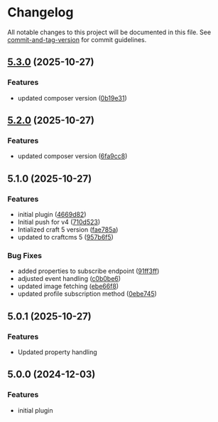 # Changelog

All notable changes to this project will be documented in this file. See [commit-and-tag-version](https://github.com/absolute-version/commit-and-tag-version) for commit guidelines.

## [5.3.0](https://github.com/quantity-digital/craftcms-klaviyo/compare/v5.2.0...v5.3.0) (2025-10-27)


### Features

* updated composer version ([0b19e31](https://github.com/quantity-digital/craftcms-klaviyo/commit/0b19e31a68885c1766c5314d42d7834a3fa83cd9))

## [5.2.0](https://github.com/quantity-digital/craftcms-klaviyo/compare/v5.1.0...v5.2.0) (2025-10-27)


### Features

* updated composer version ([6fa9cc8](https://github.com/quantity-digital/craftcms-klaviyo/commit/6fa9cc8cf23d0ef3945bbb3e005bf371fc92617b))

## 5.1.0 (2025-10-27)


### Features

* initial plugin ([4669d82](https://github.com/quantity-digital/craftcms-klaviyo/commit/4669d8222890d41ba7602e10d52bb9aa8c38f84a))
* Initial push for v4 ([710d523](https://github.com/quantity-digital/craftcms-klaviyo/commit/710d523963779ce2c5f1fb6730d6edfa156aaf35))
* Intialized craft 5 version ([fae785a](https://github.com/quantity-digital/craftcms-klaviyo/commit/fae785a420eda34d9b2b1471258b93b4b7976417))
* updated to craftcms 5 ([957b6f5](https://github.com/quantity-digital/craftcms-klaviyo/commit/957b6f548389ab026b2dac1caa02a7f69d74792e))


### Bug Fixes

* added properties to subscribe endpoint ([91ff3ff](https://github.com/quantity-digital/craftcms-klaviyo/commit/91ff3ffd902d641c18546f2c9f7bfa2d67d59c3e))
* adjusted event handling ([c0b0be6](https://github.com/quantity-digital/craftcms-klaviyo/commit/c0b0be6ed07cc4b33fbcd5d4fc7f21faf8a5090d))
* updated image fetching ([ebe66f8](https://github.com/quantity-digital/craftcms-klaviyo/commit/ebe66f87dc073415463c5111bfa0dec46040e0ee))
* updated profile subscription method ([0ebe745](https://github.com/quantity-digital/craftcms-klaviyo/commit/0ebe74525be711b3eb6cd5fef8d91bca647a695d))

## 5.0.1 (2025-10-27)

### Features

- Updated property handling

## 5.0.0 (2024-12-03)

### Features

- initial plugin
